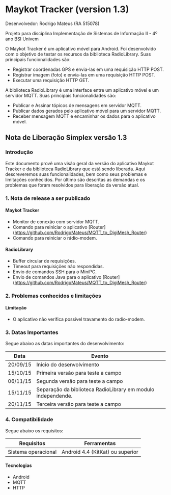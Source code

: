 # Maykot Tracker (version 1.3)

Desenvolvedor: Rodrigo Mateus (RA 515078)

Projeto para disciplina Implementação de Sistemas de Informação II - 4º ano BSI Univem  

O Maykot Tracker é um aplicativo móvel para Android. Foi desenvolvido com o objetivo de testar os recursos da biblioteca RadioLibrary.  Suas principais funcionalidades são:

- Registrar coordenadas GPS e envia-las em uma requisição HTTP POST.
- Registrar imagem (foto) e envia-las em uma requisição HTTP POST.
- Executar uma requisição HTTP GET.

A biblioteca RadioLibrary é uma interface entre um aplicativo móvel e um servidor MQTT. Suas principais funcionalidades são:

- Publicar e Assinar tópicos de mensagens em servidor MQTT.
- Publicar dados gerados pelo aplicativo móvel para um servidor MQTT.
- Receber mensagem MQTT e encaminhar os dados para o aplicativo móvel.

## Nota de Liberação Simplex versão 1.3

### Introdução
Este documento provê uma visão geral da versão do aplicativo Maykot Tracker e da biblioteca RadioLibrary que está sendo liberada. Aqui descreveremos suas funcionalidades, bem como seus problemas e limitações conhecidos. Por último são descritas as demandas e os problemas que foram resolvidos para liberação da versão atual.

### 1. Nota de release a ser publicado
#### Maykot Tracker
- Monitor de conexão com servidor MQTT.
- Comando para reiniciar o aplicativo [Router] (https://github.com/RodrigoMateus/MQTT_to_DigiMesh_Router)
- Comando para reiniciar o rádio-modem.

#### RadioLibrary
- Buffer circular de requisições.
- Timeout para requisições não respondidas.
- Envio de comandos SSH para o MiniPC.
- Envio de comandos Java para o aplicativo [Router] (https://github.com/RodrigoMateus/MQTT_to_DigiMesh_Router)

### 2. Problemas conhecidos e limitações
#### Limitação
- O aplicativo não verifica possível travamento do radio-modem.

### 3. Datas Importantes
Segue abaixo as datas importantes do desenvolvimento:

Data  | Evento
------------- | -------------
20/09/15  | Início do desenvolvimento
15/10/15  | Primeira versão para teste a campo
06/11/15  | Segunda versão para teste a campo
15/11/15  | Separação da biblioteca RadioLibrary em modulo independende.
20/11/15  | Terceira versão para teste a campo

### 4. Compatibilidade
Segue abaixo os requisitos:

Requisitos  | Ferramentas
------------- | -------------
Sistema operacional  | Android 4.4 (KitKat) ou superior

#### Tecnologias
- Android
- MQTT
- HTTP
